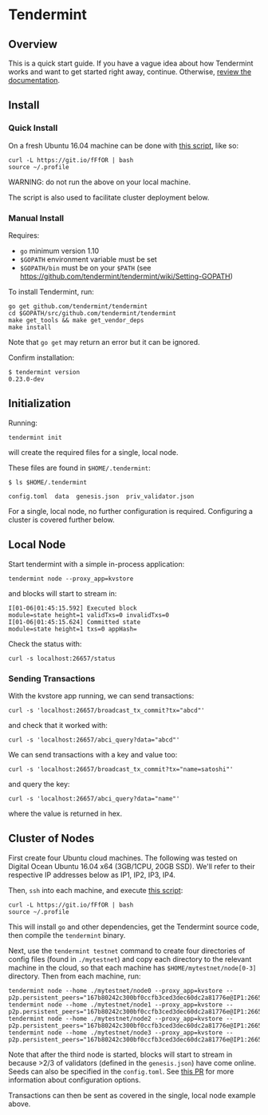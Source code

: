 # Tendermint

## Overview

This is a quick start guide. If you have a vague idea about how Tendermint
works and want to get started right away, continue. Otherwise, [review the
documentation](http://tendermint.readthedocs.io/en/master/).

## Install

### Quick Install

On a fresh Ubuntu 16.04 machine can be done with [this script](https://git.io/fFfOR), like so:

```
curl -L https://git.io/fFfOR | bash
source ~/.profile
```

WARNING: do not run the above on your local machine.

The script is also used to facilitate cluster deployment below.

### Manual Install

Requires:
- `go` minimum version 1.10
- `$GOPATH` environment variable must be set
- `$GOPATH/bin` must be on your `$PATH` (see https://github.com/tendermint/tendermint/wiki/Setting-GOPATH)

To install Tendermint, run:

```
go get github.com/tendermint/tendermint
cd $GOPATH/src/github.com/tendermint/tendermint
make get_tools && make get_vendor_deps
make install
```

Note that `go get` may return an error but it can be ignored.

Confirm installation:

```
$ tendermint version
0.23.0-dev
```

## Initialization

Running:

```
tendermint init
```

will create the required files for a single, local node.

These files are found in `$HOME/.tendermint`:

```
$ ls $HOME/.tendermint

config.toml  data  genesis.json  priv_validator.json
```

For a single, local node, no further configuration is required.
Configuring a cluster is covered further below.

## Local Node

Start tendermint with a simple in-process application:

```
tendermint node --proxy_app=kvstore
```

and blocks will start to stream in:

```
I[01-06|01:45:15.592] Executed block                               module=state height=1 validTxs=0 invalidTxs=0
I[01-06|01:45:15.624] Committed state                              module=state height=1 txs=0 appHash=
```

Check the status with:

```
curl -s localhost:26657/status
```

### Sending Transactions

With the kvstore app running, we can send transactions:

```
curl -s 'localhost:26657/broadcast_tx_commit?tx="abcd"'
```

and check that it worked with:

```
curl -s 'localhost:26657/abci_query?data="abcd"'
```

We can send transactions with a key and value too:

```
curl -s 'localhost:26657/broadcast_tx_commit?tx="name=satoshi"'
```

and query the key:

```
curl -s 'localhost:26657/abci_query?data="name"'
```

where the value is returned in hex.

## Cluster of Nodes

First create four Ubuntu cloud machines. The following was tested on Digital
Ocean Ubuntu 16.04 x64 (3GB/1CPU, 20GB SSD). We'll refer to their respective IP
addresses below as IP1, IP2, IP3, IP4.

Then, `ssh` into each machine, and execute [this script](https://git.io/fFfOR):

```
curl -L https://git.io/fFfOR | bash
source ~/.profile
```

This will install `go` and other dependencies, get the Tendermint source code, then compile the `tendermint` binary.

Next, use the `tendermint testnet` command to create four directories of config files (found in `./mytestnet`) and copy each directory to the relevant machine in the cloud, so that each machine has `$HOME/mytestnet/node[0-3]` directory. Then from each machine, run:

```
tendermint node --home ./mytestnet/node0 --proxy_app=kvstore --p2p.persistent_peers="167b80242c300bf0ccfb3ced3dec60dc2a81776e@IP1:26656,3c7a5920811550c04bf7a0b2f1e02ab52317b5e6@IP2:26656,303a1a4312c30525c99ba66522dd81cca56a361a@IP3:26656,b686c2a7f4b1b46dca96af3a0f31a6a7beae0be4@IP4:26656"
tendermint node --home ./mytestnet/node1 --proxy_app=kvstore --p2p.persistent_peers="167b80242c300bf0ccfb3ced3dec60dc2a81776e@IP1:26656,3c7a5920811550c04bf7a0b2f1e02ab52317b5e6@IP2:26656,303a1a4312c30525c99ba66522dd81cca56a361a@IP3:26656,b686c2a7f4b1b46dca96af3a0f31a6a7beae0be4@IP4:26656"
tendermint node --home ./mytestnet/node2 --proxy_app=kvstore --p2p.persistent_peers="167b80242c300bf0ccfb3ced3dec60dc2a81776e@IP1:26656,3c7a5920811550c04bf7a0b2f1e02ab52317b5e6@IP2:26656,303a1a4312c30525c99ba66522dd81cca56a361a@IP3:26656,b686c2a7f4b1b46dca96af3a0f31a6a7beae0be4@IP4:26656"
tendermint node --home ./mytestnet/node3 --proxy_app=kvstore --p2p.persistent_peers="167b80242c300bf0ccfb3ced3dec60dc2a81776e@IP1:26656,3c7a5920811550c04bf7a0b2f1e02ab52317b5e6@IP2:26656,303a1a4312c30525c99ba66522dd81cca56a361a@IP3:26656,b686c2a7f4b1b46dca96af3a0f31a6a7beae0be4@IP4:26656"
```

Note that after the third node is started, blocks will start to stream in
because >2/3 of validators (defined in the `genesis.json`) have come online.
Seeds can also be specified in the `config.toml`. See [this
PR](https://github.com/tendermint/tendermint/pull/792) for more information
about configuration options.

Transactions can then be sent as covered in the single, local node example above.
